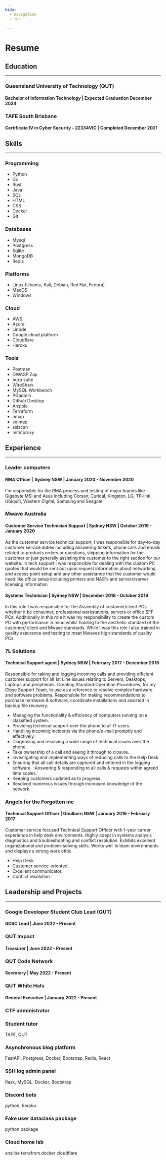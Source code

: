 ```yaml
---
hide:
  - navigation
  - toc
  
---
```


# Resume

## Education
---

### Queensland University of Technology (QUT)
#### Bachelor of Information Technology | Expected Graduation December 2024

### TAFE South Brisbane
#### Certificate IV in Cyber Security - 22334VIC | Completed December 2021

## Skills
---
### Programming
- Python
- Go
- Rust
- Java
- SQL
- HTML
- CSS
- Docker
- Git 

### Databases
- Mysql
- Postgress
- Sqlite
- MongoDB
- Redis

### Platforms 
- Linux (Ubuntu, Kali, Debian, Red Hat, Fedora)
- MacOS
- Windows

### Cloud
- AWS
- Azure
- Linode
- Google cloud platform
- Cloudflare
- Heroku

### Tools
- Postman 
- OWASP Zap
- burp suite
- WireShark 
- MySQL Workbench
- PGadmin
- Github Desktop
- Ansible
- Terraform
- nmap
- sqlmap
- sslscan
- mitmproxy


## Experience
---
### Leader computers 
#### RMA Officer | Sydney NSW | January 2020 - November 2020
I'm responsible for the RMA process and testing of major brands like Gigabyte
MSI and Asus including Corsair, Curical, Kingston, LG, TP-link, Ubiquiti,
Western Digital, Samsung and Seagate

### Mwave Australia  
#### Customer Service Technician Support | Sydney NSW | October 2019 - January 2020 
As the customer service technical support, I was responsible for day-to-day
customer service duties including answering tickets, phone calls and emails
related to products orders or questions, shipping information for the customer
or just generally assisting the customer to the right section for our website.
in tech support I was responsible for dealing with the custom PC quotes that
would be sent out upon request information about networking and access point
setup and any other assistance that the customer would need like office setup
including printers and NAS's and servers/server licensing information

#### Systems Technician | Sydney NSW | December 2018 - October 2019
In this role I was responsible for the Assembly of customer/client PCs whether
it be consumer, professional workstations, servers or office SFF PCs.
Additionally in this role it was my responsibility to create the custom PC with
performance in mind whilst holding to the aesthetic standard of the customer/
client and Mwave standards.
While I was this role I also trained in quality assurance and testing to meet
Mwaves high standards of quality PCs

### 7L Solutions
#### Technical Support agent | Sydney NSW | February 2017 - December 2018
Responsible for taking and logging incoming calls and providing efficient
customer support for all
1st Line issues relating to Servers, Desktops, Laptops and peripherals.
Creating Standard Operation
Procedures, for my Close Support Team, to use as a reference to resolve
complex hardware and
software problems. Responsible for making recommendations to purchase
hardware & software,
coordinate installations and assisted in backup file recovery.

- Managing the functionality & efficiency of computers running on a classified
system.
- Providing technical support over the phone to all IT users.
- Handling incoming incidents via the phone/e-mail promptly and effectively.
- Diagnosing and resolving a wide range of technical issues over the phone.
- Take ownership of a call and seeing it through to closure.
- Investigating and implementing ways of reducing calls to the Help Desk.
- Ensuring that all call details are captured and entered in the logging
software.
 -Answering & responding to all calls & requests within agreed time scales.
- Keeping customers updated as to progress.
- Resolved numerous issues through increased knowledge of the network. 

### Angels for the Forgotten inc
#### Technical Support Officer | Goulburn NSW | January 2016 - February 2017
Customer service focused Technical Support Officer with 1-year
career experience in help desk environments. Highly adept in systems analysis
diagnostics and troubleshooting and conflict resolution.
Exhibits excellent organizational and problem-solving skills. Works well in team
environments and displays a strong work ethic.

- Help Desk.
- Customer service-oriented.
- Excellent communicator.
- Conflict resolution.
## Leadership and Projects
---
### Google Developer Student Club Lead (QUT)
#### GDSC Lead | June 2022 - Present

### QUT Impact
#### Treasurer | June 2022 - Present

### QUT Code Network
#### Secretary | May 2022 - Present

### QUT White Hats
#### General Executive  | January 2022 - Present

### CTF administrator   

### Student tutor
TAFE, QUT

### Asynchronous blog platform
FastAPI, Postgress, Docker, Bootstrap, Redis, React

### SSH log admin panel
flask, MySQL, Docker, Bootstrap

### Discord bots
python, heroku

### Fake user dataclass package
python package

### Cloud home lab
ansilbe 
terrafrom 
docker
cloudflare
